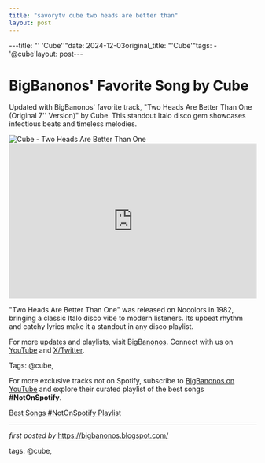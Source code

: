 ```yaml
---
title: "savorytv cube two heads are better than"
layout: post
---
```

---title: "' 'Cube''"date: 2024-12-03original_title: "'Cube'"tags:  - '@cube'layout: post---<!-- Post Title --><h1 >BigBanonos' Favorite Song by Cube</h1> <!-- Introductory Text --><p >Updated with BigBanonos' favorite track, "Two Heads Are Better Than One (Original 7'' Version)" by Cube. This standout Italo disco gem showcases infectious beats and timeless melodies.</p> <!-- Featured Image --><div > <img src="https://i.ytimg.com/vi/-TcU14GxvSo/hq720.jpg?sqp=-oaymwE7CK4FEIIDSFryq4qpAy0IARUAAAAAGAElAADIQj0AgKJD8AEB-AH-CYAC0AWKAgwIABABGGUgUChAMA8=&rs=AOn4CLB1MTRQvurj8P8UDbRM0NcGnwRmwg" alt="Cube - Two Heads Are Better Than One" /></div> <!-- YouTube Video Embed --><div > <iframe width="100%" height="315" src="https://www.youtube.com/embed/8mDiLzdhLaQ" title="Cube - Two Heads Are Better Than One (Original 7'' Version)" frameborder="0" allow="accelerometer; autoplay; clipboard-write; encrypted-media; gyroscope; picture-in-picture; web-share" referrerpolicy="strict-origin-when-cross-origin" allowfullscreen></iframe></div> <!-- Song Information --><div > <p>"Two Heads Are Better Than One" was released on Nocolors in 1982, bringing a classic Italo disco vibe to modern listeners. Its upbeat rhythm and catchy lyrics make it a standout in any disco playlist.</p></div> <!-- Footer Links --><div > <p>For more updates and playlists, visit <a href="https://bigbanonos.blogspot.com/" target="_blank">BigBanonos</a>. Connect with us on <a href="https://www.youtube.com/@BigBanonos" target="_blank">YouTube</a> and <a href="https://x.com/bigbanonos" target="_blank">X/Twitter</a>.</p></div> <!-- Tags --><p >Tags: @cube,</p><!--Subscribe and Playlist Links--><div>    <p>For more exclusive tracks not on Spotify, subscribe to <a href="https://www.youtube.com/@BigBanonos" target="_blank">BigBanonos on YouTube</a> and explore their curated playlist of the best songs <strong>#NotOnSpotify</strong>.</p>    <p><a href="https://www.youtube.com/playlist?list=PLtuNtuTatqI0kFahUCbtbfenC_ET5O_tr" target="_blank">Best Songs #NotOnSpotify Playlist<br /></a></p></div><hr /><p><em>first posted by</em> <a href="https://bigbanonos.blogspot.com/" rel="noopener" target="_new">https://bigbanonos.blogspot.com/</a></p><p>tags: @cube,</p>